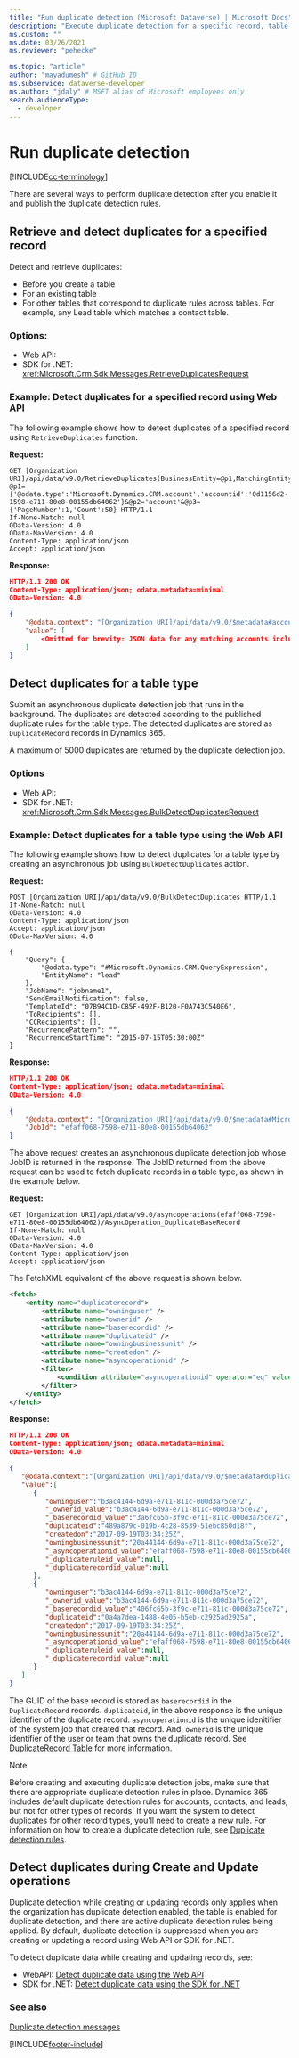 ```yaml
---
title: "Run duplicate detection (Microsoft Dataverse) | Microsoft Docs" # Intent and product brand in a unique string of 43-59 chars including spaces
description: "Execute duplicate detection for a specific record, table type, or during create or update operations." # 115-145 characters including spaces. This abstract displays in the search result.
ms.custom: ""
ms.date: 03/26/2021
ms.reviewer: "pehecke"

ms.topic: "article"
author: "mayadumesh" # GitHub ID
ms.subservice: dataverse-developer
ms.author: "jdaly" # MSFT alias of Microsoft employees only
search.audienceType: 
  - developer
---
```


# Run duplicate detection

[!INCLUDE[cc-terminology](includes/cc-terminology.md)]

There are several ways to perform duplicate detection after you enable it and publish the duplicate detection rules.  

<a name="BKMK_RetDupwebapi"></a>

## Retrieve and detect duplicates for a specified record

Detect and retrieve duplicates:

- Before you create a table
- For an existing table
- For other tables that correspond to duplicate rules across tables. For example, any Lead table which matches a contact table.

### Options:

- Web API: <xref href="Microsoft.Dynamics.CRM.RetrieveDuplicates?text=RetrieveDuplicates Function" />
- SDK for .NET: <xref:Microsoft.Crm.Sdk.Messages.RetrieveDuplicatesRequest>


### Example: Detect duplicates for a specified record using Web API

The following example shows how to detect duplicates of a specified record using `RetrieveDuplicates` function.

**Request:**
```http
GET [Organization URI]/api/data/v9.0/RetrieveDuplicates(BusinessEntity=@p1,MatchingEntityName=@p2,PagingInfo=@p3)?@p1={'@odata.type':'Microsoft.Dynamics.CRM.account','accountid':'0d1156d2-1598-e711-80e8-00155db64062'}&@p2='account'&@p3={'PageNumber':1,'Count':50} HTTP/1.1
If-None-Match: null
OData-Version: 4.0
OData-MaxVersion: 4.0
Content-Type: application/json
Accept: application/json
```
**Response:**
```json
HTTP/1.1 200 OK  
Content-Type: application/json; odata.metadata=minimal  
OData-Version: 4.0

{
    "@odata.context": "[Organization URI]/api/data/v9.0/$metadata#accounts",
    "value": [
        <Omitted for brevity: JSON data for any matching accounts including all properties>
    ]
}
```

<a name="BKMK_DupEntwebapi"></a>

## Detect duplicates for a table type

Submit an asynchronous duplicate detection job that runs in the background. The duplicates are detected according to the published duplicate rules for the table type. The detected duplicates are stored as `DuplicateRecord` records in Dynamics 365. 

A maximum of 5000 duplicates are returned by the duplicate detection job.

### Options

- Web API: <xref href="Microsoft.Dynamics.CRM.BulkDetectDuplicates?text=BulkDetectDuplicates Action" />
- SDK for .NET: <xref:Microsoft.Crm.Sdk.Messages.BulkDetectDuplicatesRequest>

### Example: Detect duplicates for a table type using the Web API 

The following example shows how to detect duplicates for a table type by creating an asynchronous job using `BulkDetectDuplicates` action.

**Request:**
```http
POST [Organization URI]/api/data/v9.0/BulkDetectDuplicates HTTP/1.1
If-None-Match: null
OData-Version: 4.0
Content-Type: application/json
Accept: application/json
OData-MaxVersion: 4.0

{
    "Query": {
        "@odata.type": "#Microsoft.Dynamics.CRM.QueryExpression",
        "EntityName": "lead"
    },
    "JobName": "jobname1",
    "SendEmailNotification": false,
    "TemplateId": "07B94C1D-C85F-492F-B120-F0A743C540E6",
    "ToRecipients": [],
    "CCRecipients": [],
    "RecurrencePattern": "",
    "RecurrenceStartTime": "2015-07-15T05:30:00Z"
}  
```
**Response:**
```json
HTTP/1.1 200 OK  
Content-Type: application/json; odata.metadata=minimal  
OData-Version: 4.0

{
    "@odata.context": "[Organization URI]/api/data/v9.0/$metadata#Microsoft.Dynamics.CRM.BulkDetectDuplicatesResponse",
    "JobId": "efaff068-7598-e711-80e8-00155db64062"
}
```
The above request creates an asynchronous duplicate detection job whose JobID is returned in the response. The JobID returned from the above request can be used to fetch duplicate records in a table type, as shown in the example below.

**Request:**
```http
GET [Organization URI]/api/data/v9.0/asyncoperations(efaff068-7598-e711-80e8-00155db64062)/AsyncOperation_DuplicateBaseRecord
If-None-Match: null
OData-Version: 4.0
OData-MaxVersion: 4.0
Content-Type: application/json
Accept: application/json
```
The FetchXML equivalent of the above request is shown below.

```xml
<fetch>
    <entity name="duplicaterecord">
        <attribute name="owninguser" />
        <attribute name="ownerid" />
        <attribute name="baserecordid" />
        <attribute name="duplicateid" />
        <attribute name="owningbusinessunit" />
        <attribute name="createdon" />
        <attribute name="asyncoperationid" />
        <filter>
            <condition attribute="asyncoperationid" operator="eq" value="efaff068-7598-e711-80e8-00155db64062" />
        </filter>
    </entity>
</fetch>
```

**Response:**
```json
HTTP/1.1 200 OK  
Content-Type: application/json; odata.metadata=minimal  
OData-Version: 4.0

{  
   "@odata.context":"[Organization URI]/api/data/v9.0/$metadata#duplicaterecords",
   "value":[  
      {  
         "owninguser":"b3ac4144-6d9a-e711-811c-000d3a75ce72",
         "_ownerid_value":"b3ac4144-6d9a-e711-811c-000d3a75ce72",
         "_baserecordid_value":"3a6fc65b-3f9c-e711-811c-000d3a75ce72",
         "duplicateid":"489a879c-019b-4c28-8539-51ebc850d18f",
         "createdon":"2017-09-19T03:34:25Z",
         "owningbusinessunit":"20a44144-6d9a-e711-811c-000d3a75ce72",
         "_asyncoperationid_value":"efaff068-7598-e711-80e8-00155db64062",
         "_duplicateruleid_value":null,
         "_duplicaterecordid_value":null
      },
      {  
         "owninguser":"b3ac4144-6d9a-e711-811c-000d3a75ce72",
         "_ownerid_value":"b3ac4144-6d9a-e711-811c-000d3a75ce72",
         "_baserecordid_value":"406fc65b-3f9c-e711-811c-000d3a75ce72",
         "duplicateid":"0a4a7dea-1488-4e05-b5eb-c2925ad2925a",
         "createdon":"2017-09-19T03:34:25Z",
         "owningbusinessunit":"20a44144-6d9a-e711-811c-000d3a75ce72",
         "_asyncoperationid_value":"efaff068-7598-e711-80e8-00155db64062",
         "_duplicateruleid_value":null,
         "_duplicaterecordid_value":null
      }
   ]
}
```
The GUID of the base record is stored as `baserecordid` in the `DuplicateRecord` records. `duplicateid`, in the above response is the unique identifier of the duplicate record. `asyncoperationid` is the unique idenitifier of the system job that created that record. And, `ownerid` is the unique identifier of the user or team that owns the duplicate record. See [DuplicateRecord Table](reference/entities/duplicaterecord.md) for more information.

> [!NOTE]
>  Before creating and executing duplicate detection jobs, make sure that there are appropriate duplicate detection rules in place. Dynamics 365 includes default duplicate detection rules for accounts, contacts, and leads, but not for other types of records. If you want the system to detect duplicates for other record types, you’ll need to create a new rule. For information on how to create a duplicate detection rule, see [Duplicate detection rules](/dynamics365/customer-engagement/admin/set-up-duplicate-detection-rules-keep-data-clean).

<a name="BKMK_CRwebapi"></a>

## Detect duplicates during Create and Update operations

Duplicate detection while creating or updating records only applies when the organization has duplicate detection enabled, the table is enabled for duplicate detection, and there are active duplicate detection rules being applied. By default, duplicate detection is suppressed when you are creating or updating a record using Web API or SDK for .NET. 

To detect duplicate data while creating and updating records, see:

- WebAPI: [Detect duplicate data using the Web API](webapi/manage-duplicate-detection-create-update.md)
- SDK for .NET: [Detect duplicate data using the SDK for .NET](org-service/detect-duplicate-data.md)

### See also

[Duplicate detection messages](duplicate-detection-messages.md)

[!INCLUDE[footer-include](../../includes/footer-banner.md)]
